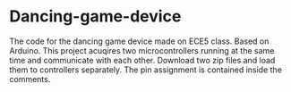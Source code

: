 # Dancing-game-device
The code for the dancing game device made on ECE5 class. Based on Arduino.
This project acuqires two microcontrollers running at the same time and communicate with each other. Download two zip files and load them to controllers separately. The pin assignment is contained inside the comments.
